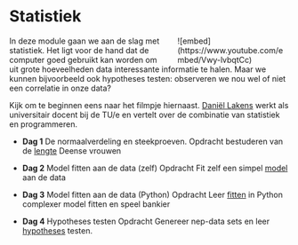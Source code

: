 <style>
div.embed
{
	margin:0 ! important;
}
</style>

# Statistiek

<div style="width: 40%; float:right; margin-left: 2em;">
![embed](https://www.youtube.com/embed/Vwy-lvbqtCc)
</div>

In deze module gaan we aan de slag met statistiek. Het ligt voor de hand dat de computer goed gebruikt kan worden om uit grote hoeveelheden data interessante informatie te halen. Maar we kunnen bijvoorbeeld ook hypotheses testen: observeren we nou wel of niet een correlatie in onze data?

Kijk om te beginnen eens naar het filmpje hiernaast. [Daniël Lakens](https://www.tue.nl/en/university/departments/industrial-engineering-innovation-sciences/the-department/staff/detail/ep/e/d/ep-uid/20091001/) werkt als universitair docent bij de TU/e en vertelt over de combinatie van statistiek en programmeren.

- **Dag 1** De normaalverdeling en steekproeven. <span class="label label-primary">Opdracht</span> bestuderen van de [lengte](/statistiek/normaalverdeling) Deense vrouwen

- **Dag 2** Model fitten aan de data (zelf) <span class="label label-primary">Opdracht</span> Fit zelf een simpel [model](/statistiek/fittenzelf) aan de data

- **Dag 3** Model fitten aan de data (Python) <span class="label label-primary">Opdracht</span> Leer [fitten](/statistiek/fittenpython) in Python complexer model fitten en speel bankier

- **Dag 4** Hypotheses testen <span class="label label-primary">Opdracht</span> Genereer nep-data sets en leer [hypotheses](/statistiek/hypothesetesten) testen.
